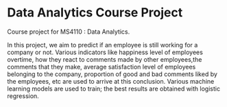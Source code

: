 # Data Analytics Course Project
Course project for MS4110 : Data Analytics.

In this project, we aim to predict if an employee is still working for a company or not. Various indicators like happiness level of employees overtime, how they react to comments made by other employees,the comments that they make, average satisfaction level of employees belonging to the company, proportion of good and bad comments liked by the employees, etc are used to arrive at this conclusion. Various machine learning models are used to train; the best results are obtained with logistic regression. 

